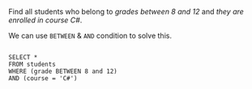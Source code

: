 Find all students
who belong to _grades between 8 and 12_
and
_they are enrolled in course C#_.

We can use `BETWEEN` & `AND` condition to solve this.

<Editor lang="sql" dbName="students1.db">
<code>
SELECT *
FROM students
WHERE (grade BETWEEN 8 and 12)
AND (course = 'C#')
</code>
</Editor>